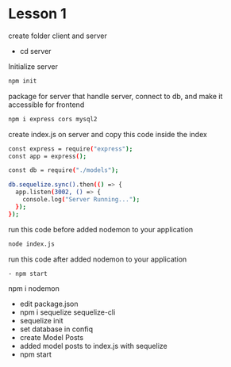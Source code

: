 # Lesson 1

create folder client and server

- cd server

Initialize server

```bash
npm init
```

package for server that  handle server, connect to db, and make it accessible for frontend

```bash
npm i express cors mysql2
```

create index.js on server and copy this code inside the index

```bash
const express = require("express");
const app = express();

const db = require("./models");

db.sequelize.sync().then(() => {
  app.listen(3002, () => {
    console.log("Server Running...");
  });
});
```

run this code before added nodemon to your application
```bash
node index.js
```

run this code after added nodemon to your application

```bash
- npm start

```

npm i nodemon
- edit package.json
- npm i sequelize sequelize-cli
- sequelize init
- set database in confiq
- create Model Posts
- added model posts to index.js with sequelize
- npm start

